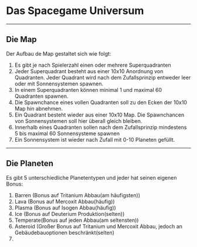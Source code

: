 # Das Spacegame Universum #


----------
## Die Map ##

Der Aufbau de Map gestaltet sich wie folgt:
1. Es gibt je nach Spielerzahl einen oder mehrere Superquadranten
2. Jeder Superquadrant besteht aus einer 10x10 Anordnung von Quadranten. Jeder Quadrant wird nach dem Zufallsprinzip entweder leer oder mit Sonnensystemen spawnen.
3. In einem Superquadranten können minimal 1 und maximal 60 Quadranten spawnen.
4. Die Spawnchance eines vollen Quadranten soll zu den Ecken der 10x10 Map hin abnehmen.
5. Ein Quadrant besteht wieder aus einer 10x10 Map. Die Spawnchancen von Sonnensystemen soll hier überall gleich bleiben.
6. Innerhalb eines Quadranten sollen nach dem Zufallsprinzip mindestens 5 bis maximal 60 Sonnensysteme spawnen
7. Ein Sonnensystem ist wieder nach Zufall mit 0-10 Planeten gefüllt.


----------
## Die Planeten ##
Es gibt 5 unterschiedliche Planetentypen und jeder hat seinen eigenen Bonus:
1. Barren 	(Bonus auf Tritanium Abbau(am häufigsten))
2. Lava		(Bonus auf Mercoxit Abbau(häufig))
3. Plasma	(Bonus auf Isogen Abbau(häufig))
4. Ice		(Bonus auf Deuterium Produktion(selten))
5. Temperate(Bonus auf jeden Abbau(am seltensten))
6. Asteroid	(Großer Bonus auf Tritanium und Mercoxit Abbau, jedoch an Gebäudebauoptionen beschränkt(selten)
7. 